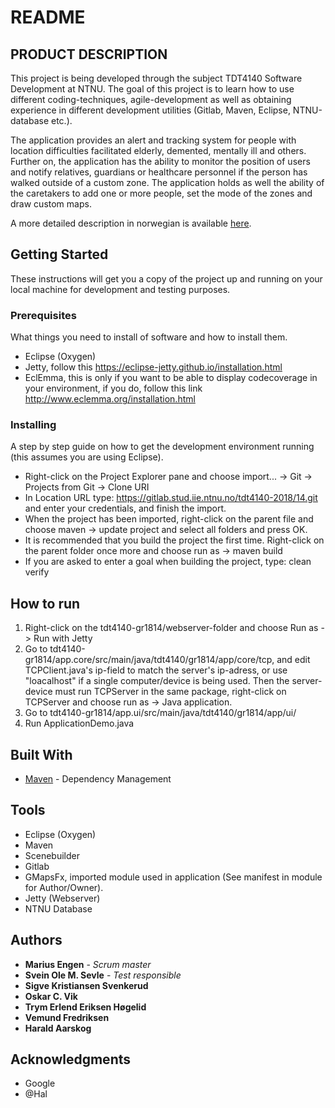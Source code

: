 README
=======



## PRODUCT DESCRIPTION

This project is being developed through the subject TDT4140 Software Development at NTNU.
The goal of this project is to learn how to use different coding-techniques, agile-development 
as well as obtaining experience in different development utilities (Gitlab, Maven, Eclipse, 
NTNU-database etc.).

The application provides an alert and tracking system for people with location 
difficulties facilitated elderly, demented, mentally ill and others. Further on,
the application has the ability to monitor the position of users and notify 
relatives, guardians or healthcare personnel if the person has walked outside 
of a custom zone. The application holds as well the ability of the caretakers 
to add one or more people, set the mode of the zones and draw custom maps.

A more detailed description in norwegian is available [here](https://gitlab.stud.iie.ntnu.no/tdt4140-2018/14/wikis/home).




## Getting Started

These instructions will get you a copy of the project up and running on your local machine for development and testing purposes.

### Prerequisites

What things you need to install of software and how to install them.

- Eclipse (Oxygen)
- Jetty, follow this https://eclipse-jetty.github.io/installation.html
- EclEmma, this is only if you want to be able to display codecoverage in your environment, if you do, follow this link http://www.eclemma.org/installation.html

### Installing

A step by step guide on how to get the development environment running (this assumes you are using Eclipse).

- Right-click on the Project Explorer pane and choose import... -> Git -> Projects from Git -> Clone URI
- In Location URL type: https://gitlab.stud.iie.ntnu.no/tdt4140-2018/14.git and enter your credentials, and finish the import.
- When the project has been imported, right-click on the parent file and choose maven -> update project and select all folders and press OK.
- It is recommended that you build the project the first time. Right-click on the parent folder once more and choose run as -> maven build
- If you are asked to enter a goal when building the project, type: clean verify


## How to run

1.   Right-click on the tdt4140-gr1814/webserver-folder and choose Run as -> Run with Jetty
2.   Go to tdt4140-gr1814/app.core/src/main/java/tdt4140/gr1814/app/core/tcp, and edit TCPClient.java's ip-field to match the server's ip-adress, 
     or use "loacalhost" if a single computer/device is being used. Then the server-device must run TCPServer in the same package, right-click 
     on TCPServer and choose run as -> Java application.
3.   Go to tdt4140-gr1814/app.ui/src/main/java/tdt4140/gr1814/app/ui/
4.   Run ApplicationDemo.java



## Built With
* [Maven](https://maven.apache.org/) - Dependency Management


## Tools

- Eclipse (Oxygen)
- Maven
- Scenebuilder
- Gitlab
- GMapsFx, imported module used in application (See manifest in module for Author/Owner).
- Jetty (Webserver)
- NTNU Database


## Authors

* **Marius Engen** - *Scrum master*
* **Svein Ole M. Sevle** - *Test responsible*
* **Sigve Kristiansen Svenkerud**
* **Oskar C. Vik**
* **Trym Erlend Eriksen Høgelid**
* **Vemund Fredriksen**
* **Harald Aarskog**

## Acknowledgments

* Google
* @Hal
